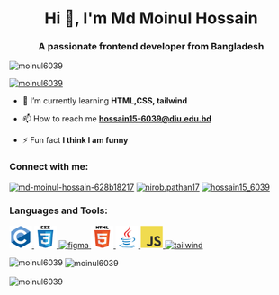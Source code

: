 

<h1 align="center">Hi 👋, I'm Md Moinul Hossain</h1>
<h3 align="center">A passionate frontend developer from Bangladesh</h3>
<img align="right" width="400" src="https://i.pinimg.com/originals/02/74/20/0274207612d515f49012c87803a9e631.gif" alt="">

<p align="left"> <img src="https://komarev.com/ghpvc/?username=moinul6039&label=Profile%20views&color=0e75b6&style=flat" alt="moinul6039" /> </p>

<p align="left"> <a href="https://github.com/ryo-ma/github-profile-trophy"><img src="https://github-profile-trophy.vercel.app/?username=moinul6039" alt="moinul6039" /></a> </p>

- 🌱 I’m currently learning **HTML,CSS, tailwind**

- 📫 How to reach me **hossain15-6039@diu.edu.bd**

- ⚡ Fun fact **I think I am funny**

<h3 align="left">Connect with me:</h3>
<p align="left">
<a href="https://linkedin.com/in/md-moinul-hossain-628b18217" target="blank"><img align="center" src="https://raw.githubusercontent.com/rahuldkjain/github-profile-readme-generator/master/src/images/icons/Social/linked-in-alt.svg" alt="md-moinul-hossain-628b18217" height="30" width="40" /></a>
<a href="https://fb.com/nirob.pathan17" target="blank"><img align="center" src="https://raw.githubusercontent.com/rahuldkjain/github-profile-readme-generator/master/src/images/icons/Social/facebook.svg" alt="nirob.pathan17" height="30" width="40" /></a>
<a href="https://www.hackerrank.com/hossain15_6039" target="blank"><img align="center" src="https://raw.githubusercontent.com/rahuldkjain/github-profile-readme-generator/master/src/images/icons/Social/hackerrank.svg" alt="hossain15_6039" height="30" width="40" /></a>
</p>

<h3 align="left">Languages and Tools:</h3>
<p align="left"> <a href="https://www.cprogramming.com/" target="_blank" rel="noreferrer"> <img src="https://raw.githubusercontent.com/devicons/devicon/master/icons/c/c-original.svg" alt="c" width="40" height="40"/> </a> <a href="https://www.w3schools.com/css/" target="_blank" rel="noreferrer"> <img src="https://raw.githubusercontent.com/devicons/devicon/master/icons/css3/css3-original-wordmark.svg" alt="css3" width="40" height="40"/> </a> <a href="https://www.figma.com/" target="_blank" rel="noreferrer"> <img src="https://www.vectorlogo.zone/logos/figma/figma-icon.svg" alt="figma" width="40" height="40"/> </a> <a href="https://www.w3.org/html/" target="_blank" rel="noreferrer"> <img src="https://raw.githubusercontent.com/devicons/devicon/master/icons/html5/html5-original-wordmark.svg" alt="html5" width="40" height="40"/> </a> <a href="https://www.java.com" target="_blank" rel="noreferrer"> <img src="https://raw.githubusercontent.com/devicons/devicon/master/icons/java/java-original.svg" alt="java" width="40" height="40"/> </a> <a href="https://developer.mozilla.org/en-US/docs/Web/JavaScript" target="_blank" rel="noreferrer"> <img src="https://raw.githubusercontent.com/devicons/devicon/master/icons/javascript/javascript-original.svg" alt="javascript" width="40" height="40"/> </a> <a href="https://tailwindcss.com/" target="_blank" rel="noreferrer"> <img src="https://www.vectorlogo.zone/logos/tailwindcss/tailwindcss-icon.svg" alt="tailwind" width="40" height="40"/> </a> </p>

<p><img align="left" src="https://github-readme-stats.vercel.app/api/top-langs?username=moinul6039&show_icons=true&locale=en&layout=compact" alt="moinul6039" /></p>

<p>&nbsp;<img align="center" src="https://github-readme-stats.vercel.app/api?username=moinul6039&show_icons=true&locale=en" alt="moinul6039" /></p>

<p><img align="center" src="https://github-readme-streak-stats.herokuapp.com/?user=moinul6039&" alt="moinul6039" /></p>
